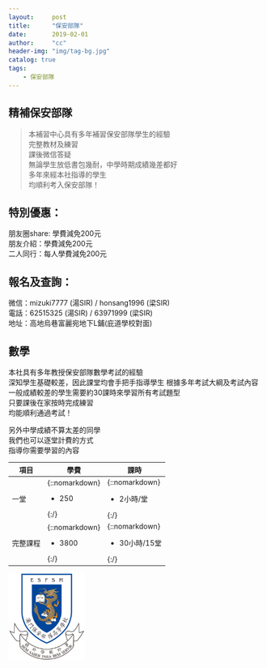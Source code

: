 ```yaml
---
layout:     post
title:      "保安部隊"
date:       2019-02-01
author:     "cc"
header-img: "img/tag-bg.jpg"
catalog: true
tags:
    - 保安部隊
---
```

## 精補保安部隊   
  
> 本補習中心具有多年補習保安部隊學生的經驗  
> 完整教材及練習   
> 課後微信答疑  
> 無論學生放低書包幾耐，中學時期成績幾差都好  
> 多年來經本社指導的學生  
> 均順利考入保安部隊！  
  
## 特別優惠： 
朋友圈share: 學費減免200元  
朋友介紹：學費減免200元  
二人同行：每人學費減免200元  
  

## 報名及查詢：  
微信：mizuki7777  (湯SIR) / honsang1996  (梁SIR)  
電話：62515325  (湯SIR) / 63971999  (梁SIR)  
地址：高地烏巷富麗宛地下L鋪(庇道學校對面)  

## 數學

本社具有多年教授保安部隊數學考試的經驗  
深知學生基礎較差，因此課堂均會手把手指導學生
根據多年考試大綱及考試內容  
一般成績較差的學生需要約30課時來學習所有考試題型  
只要課後在家按時完成練習  
均能順利通過考試！  
  
另外中學成績不算太差的同學  
我們也可以逐堂計費的方式  
指導你需要學習的內容  
    
  |項目   |學費                     |課時                     |
  |-----|-----------------------|-----------------------|   
  |一堂|{::nomarkdown}<ul><li>250</li></ul>{:/}|{::nomarkdown}<ul><li>2小時/堂</li></ul>{:/}|
  |完整課程|{::nomarkdown}<ul><li>3800</li></ul>{:/}|{::nomarkdown}<ul><li>30小時/15堂</li></ul>{:/}|
    
<img src="/img/tutorial/esfsm.png" width="30%">  
  




